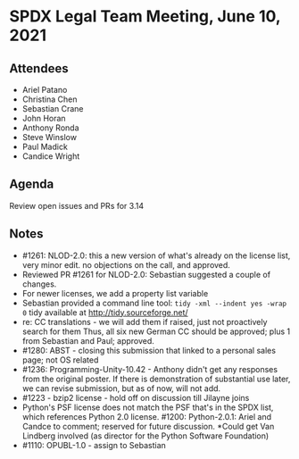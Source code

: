# SPDX Legal Team Meeting, June 10, 2021

## Attendees
* Ariel Patano
* Christina Chen
* Sebastian Crane
* John Horan
* Anthony Ronda
* Steve Winslow
* Paul Madick
* Candice Wright

## Agenda

Review open issues and PRs for 3.14

## Notes
* #1261: NLOD-2.0: this a new version of what's already on the license list, very minor edit. no objections on the call, and approved.
* Reviewed PR #1261 for NLOD-2.0: Sebastian suggested a couple of changes.
* For newer licenses, we add a property list variable
* Sebastian provided a command line tool:
`tidy -xml --indent yes -wrap 0`
tidy available at http://tidy.sourceforge.net/
* re: CC translations - we will add them if raised, just not proactively search for them
Thus, all six new German CC should be approved; plus 1 from Sebastian and Paul; approved.
* #1280: ABST - closing this submission that linked to a personal sales page; not OS related
* #1236: Programming-Unity-10.42 - Anthony didn't get any responses from the original poster. If there is demonstration of substantial use later, we can revise submission, but as of now, will not add.
* #1223 - bzip2 license - hold off on discussion till Jilayne joins
* Python's PSF license does not match the PSF that's in the SPDX list, which references Python 2.0 license. #1200: Python-2.0.1: Ariel and Candce to comment; reserved for future discussion.
*Could get Van Lindberg involved (as director for the Python Software Foundation)
* #1110: OPUBL-1.0 - assign to Sebastian
